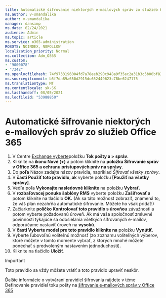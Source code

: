 ```yaml
---
title: Automatické šifrovanie niektorých e-mailových správ zo služieb Office 365
ms.author: v-smandalika
author: v-smandalika
manager: dansimp
ms.date: 02/24/2021
audience: Admin
ms.topic: article
ms.service: o365-administration
ROBOTS: NOINDEX, NOFOLLOW
localization_priority: Normal
ms.collection: Adm_O365
ms.custom:
- "9000078"
- "7342"
ms.openlocfilehash: 74f9733196004fd7a78eeb290c948a9f35ac2a31b3c5b00bf82e44081aac8637
ms.sourcegitcommit: b5f7da89a650d2915dc652449623c78be6247175
ms.translationtype: MT
ms.contentlocale: sk-SK
ms.lasthandoff: 08/05/2021
ms.locfileid: "53988850"
---
```

# <a name="automatically-encrypt-certain-email-messages-from-office-365"></a>Automatické šifrovanie niektorých e-mailových správ zo služieb Office 365

1. V Centre [Exchange vyberte](https://outlook.office365.com/ecp/)položku **Tok pošty a > správ**. 
2. Kliknite na **ikonu Nové (+)** a potom kliknite na **položku Šifrovanie správ v Office 365 a ochranu prístupových práv na správy**.
3. Do **poľa** Názov zadajte názov pravidla, napríklad *Šifrovať všetky správy*.
4. V **časti Použiť toto pravidlo, ak** vyberte položku **[Použiť na všetky správy]**. 
5. Vedľa poľa **Vykonajte nasledovné kliknite** na položku **Vybrať.** 
6. V **rozbaľovacej ponuke šablóny RMS** vyberte položku **Zašifrovať a** potom kliknite na tlačidlo **OK.** (Ak sa táto možnosť zobraziť, znamená to, že váš plán nezahŕňa automatické šifrovanie. Môžete ho však pridať!)
7. Začiarknite **políčko Kontrolovať toto pravidlo s úrovňou** závažnosti a potom vyberte požadovanú úroveň. Ak má vaša spoločnosť zmluvné povinnosti týkajúce sa odosielania všetkých šifrovaných e-mailov, odporúčame nastaviť úroveň na **vysokú**.
8. V **časti Vyberte model pre toto pravidlo kliknite na** položku **Vynútiť**. 
9. Vyberte ľubovoľnú voliteľnú možnosť (zo zoznamu voliteľných výberov, ktoré môžete v tomto momente vybrať, z ktorých mnohé môžete ponechať s predvoleným nastavením jednoduchosti).
10. Kliknite na tlačidlo **Uložiť**.

> [!IMPORTANT]
> Toto pravidlo sa vždy môžete vrátiť a toto pravidlo upraviť neskôr.

Ďalšie informácie o vytváraní pravidiel šifrovania nájdete v téme Definovanie pravidiel toku pošty na [šifrovanie e-mailových správ v Office 365](https://docs.microsoft.com/microsoft-365/compliance/define-mail-flow-rules-to-encrypt-email)

